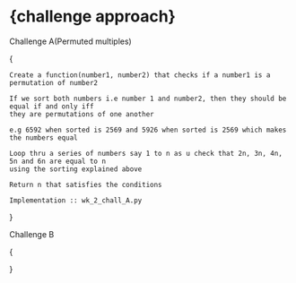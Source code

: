 {challenge approach}
=======================
Challenge A(Permuted multiples)

{

	Create a function(number1, number2) that checks if a number1 is a permutation of number2
	
	If we sort both numbers i.e number 1 and number2, then they should be equal if and only iff 
	they are permutations of one another

	e.g 6592 when sorted is 2569 and 5926 when sorted is 2569 which makes the numbers equal

	Loop thru a series of numbers say 1 to n as u check that 2n, 3n, 4n, 5n and 6n are equal to n
	using the sorting explained above

	Return n that satisfies the conditions

	Implementation :: wk_2_chall_A.py
}

Challenge B

{


}